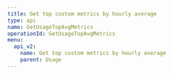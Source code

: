 ```yaml
---
title: Get top custom metrics by hourly average
type: api
name: GetUsageTopAvgMetrics
operationId: GetUsageTopAvgMetrics
menu:
  api_v2:
    name: Get top custom metrics by hourly average
    parent: Usage
---
```

